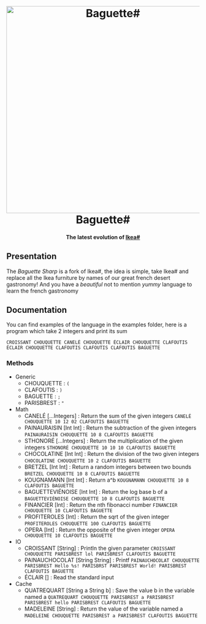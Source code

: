 <h1 align="center">
    <br>
    <img src="https://i.imgur.com/iBSb0Fh.png" alt="Baguette#" width="540">
    <br>
    Baguette#
    <br>
</h1>
<h4 align="center">The latest evolution of <a href="https://github.com/hugolgst/ikea-sharp">Ikea#</a></h4>

## Presentation
The *Baguette Sharp* is a fork of Ikea#, the idea is simple, take Ikea# and replace all the Ikea furniture by names of our great 
french desert gastronomy! And you have a *beautiful* not to mention *yummy* language to learn the french gastronomy

## Documentation
You can find examples of the language in the examples folder, here is a program which take 2 integers and print its sum
```baguette sharp
CROISSANT CHOUQUETTE CANELÉ CHOUQUETTE ÉCLAIR CHOUQUETTE CLAFOUTIS ÉCLAIR CHOUQUETTE CLAFOUTIS CLAFOUTIS CLAFOUTIS BAGUETTE
```

### Methods
* Generic
    * CHOUQUETTE : `(`
    * CLAFOUTIS : `)`
    * BAGUETTE : `;`
    * PARISBREST : `"`
* Math
    * CANELÉ [...Integers] : Return the sum of the given integers `CANELÉ CHOUQUETTE 10 12 02 CLAFOUTIS BAGUETTE`
    * PAINAURAISIN [Int Int] : Return the subtraction of the given integers `PAINAURAISIN CHOUQUETTE 10 8 CLAFOUTIS BAGUETTE`
    * STHONORÉ [...Integers] : Return the multiplication of the given integers `STHONORÉ CHOUQUETTE 10 10 10 CLAFOUTIS BAGUETTE`
    * CHOCOLATINE [Int Int] : Return the division of the two given integers `CHOCOLATINE CHOUQUETTE 10 2 CLAFOUTIS BAGUETTE`
    * BRETZEL [Int Int] : Return a random integers between two bounds `BRETZEL CHOUQUETTE 10 8 CLAFOUTIS BAGUETTE`
    * KOUGNAMANN [Int Int] : Return a^b `KOUGNAMANN CHOUQUETTE 10 8 CLAFOUTIS BAGUETTE`
    * BAGUETTEVIÉNOISE [Int Int] : Return the log base b of a `BAGUETTEVIÉNOISE CHOUQUETTE 10 8 CLAFOUTIS BAGUETTE`
    * FINANCIER [Int] : Return the nth fibonacci number `FINANCIER CHOUQUETTE 10 CLAFOUTIS BAGUETTE`
    * PROFITEROLES [Int] : Return the sqrt of the given integer `PROFITEROLES CHOUQUETTE 100 CLAFOUTIS BAGUETTE`
    * OPERA [Int] : Return the opposite of the given integer `OPERA CHOUQUETTE 10 CLAFOUTIS BAGUETTE`
* IO
    * CROISSANT [String] : Println the given parameter `CROISSANT CHOUQUETTE PARISBREST lol PARISBREST CLAFOUTIS BAGUETTE`
    * PAINAUCHOCOLAT [String String] : Printf `PAINAUCHOCOLAT CHOUQUETTE PARISBREST Hello %s! PARISBRST PARISBREST World! PARISBREST CLAFOUTIS BAGUETTE`
    * ÉCLAIR [] : Read the standard input
* Cache
    * QUATREQUART [String a String b] : Save the value b in the variable named a `QUATREQUART CHOUQUETTE PARISBREST a PARISBREST PARISBREST hello PARISBREST CLAFOUTIS BAGUETTE`
    * MADELEINE [String] : Return the value of the variable named a `MADELEINE CHOUQUETTE PARISBREST a PARISBREST CLAFOUTIS BAGUETTE`